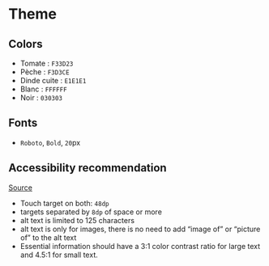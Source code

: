 # Theme

## Colors

- Tomate : `F33D23`
- Pèche : `F3D3CE`
- Dinde cuite : `E1E1E1`
- Blanc : `FFFFFF`
- Noir : `030303`


## Fonts 

- `Roboto`, `Bold`, `20`px

## Accessibility recommendation

[Source](https://m3.material.io/foundations/accessible-design/accessibility-basics)

- Touch target on both: `48dp`
- targets separated by `8dp` of space or more
- alt text is limited to 125 characters
- alt text is only for images, there is no need to add “image of” or “picture of” to the alt text
- Essential information should have a 3:1 color contrast ratio for large text and 4.5:1 for small text.